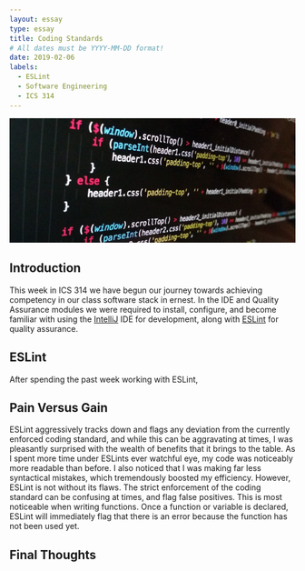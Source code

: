 ```yaml
---
layout: essay
type: essay
title: Coding Standards
# All dates must be YYYY-MM-DD format!
date: 2019-02-06
labels:
  - ESLint
  - Software Engineering
  - ICS 314
---
```


<img class="ui huge centered rounded image" src="../images/javascript.jpg">

## Introduction

This week in ICS 314 we have begun our journey towards achieving competency in our class software stack in ernest. In the IDE and Quality Assurance modules we were required to install, configure, and become familiar with using the [IntelliJ](https://www.jetbrains.com/student/) IDE for development, along with [ESLint](https://eslint.org/) for quality assurance. 

## ESLint

After spending the past week working with ESLint, 

## Pain Versus Gain

ESLint aggressively tracks down and flags any deviation from the currently enforced coding standard, and while this can be aggravating at times, I was pleasantly surprised with the wealth of benefits that it brings to the table. As I spent more time under ESLints ever watchful eye, my code was noticeably more readable than before. I also noticed that I was making far less syntactical mistakes, which tremendously boosted my efficiency. However, ESLint is not without its flaws. The strict enforcement of the coding standard can be confusing at times, and flag false positives. This is most noticeable when writing functions. Once a function or variable is declared, ESLint will immediately flag that there is an error because the function has not been used yet. 

## Final Thoughts


